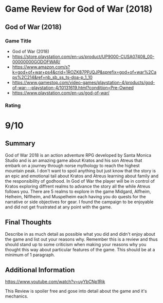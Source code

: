 # Game Review for God of War (2018)

## God of War (2018)

### Game Title

* God of War (2018)
* https://store.playstation.com/en-us/product/UP9000-CUSA07408_00-00000000GODOFWAR/
* https://www.amazon.com/s?k=god+of+war+ps4&crid=1ROZK87PPJQJP&sprefix=god+of+war%2Caps%2C214&ref=nb_sb_ss_ts-doa-p_1_10
* https://www.gamestop.com/video-games/playstation-4/products/god-of-war---playstation-4/10131619.html?condition=Pre-Owned
* https://www.playstation.com/en-us/god-of-war/

### Rating

# 9/10

## Summary

God of War 2018 is an action adventure RPG developed by Santa Monica Studio and is an amazing game about Kratos and his son Atreus that embark on a journey through norse mythology to reach the highest mountain peak.
 I don't want to spoil anything but just know that the story is an epic and emotional tail about Kratos and Atreus learning about family and the responsibility of godhood.
 In God of War the player will be in control of Kratos exploring diffrent realms to advance the story all the while Atreus follows you.
 There are 5 realms to explore in the game Midgard, Alfheim, Helheim, Niflheim, and Muspelheim each having you do quests for the narrative or side objectives for gear.
 I found the campaign to be enjoyable and did not get frustrated at any point with the game.
 

## Final Thoughts

Describe in as much detail as possible what you did and didn't enjoy about the
game and list out your reasons why. Remember this is a review and thus should
stand up to some criticism when making your reasons why you thought this way
about particular features of the game. This should be at a minimum of 1
paragraph.

## Additional Information

https://www.youtube.com/watch?v=uyYbCNp1Rjk

This Review is spoiler free and gose into detail about the game and it's mechanics.
